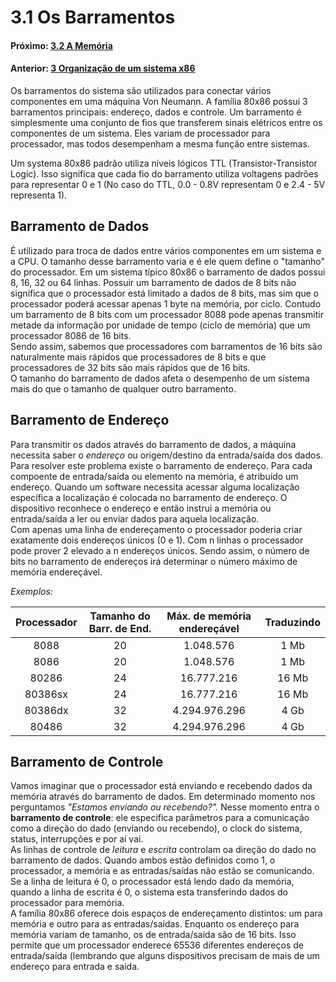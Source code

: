 
# 3.1 Os Barramentos


#### Próximo: [3.2 A Memória](./a_memoria.md)  
#### Anterior: [3 Organização de um sistema x86](./sistemax86.md)  

Os barramentos do sistema são utilizados para conectar vários componentes em uma máquina Von Neumann. A família 80x86 possui 3 barramentos principais: endereço, dados e controle. Um barramento é simplesmente uma conjunto de fios que transferem sinais elétricos entre os componentes de um sistema. Eles variam de processador para processador, mas todos desempenham a mesma função entre sistemas.  

Um systema 80x86 padrão utiliza níveis lógicos TTL (Transistor-Transistor Logic). Isso significa que cada fio do barramento utiliza voltagens padrões para representar 0 e 1 (No caso do TTL, 0.0 - 0.8V representam 0 e 2.4 - 5V representa 1).  

## Barramento de Dados  

É utilizado para troca de dados entre vários componentes em um sistema e a CPU. O tamanho desse barramento varia e é ele quem define o "tamanho" do processador. Em um sistema típico 80x86 o barramento de  dados possui 8, 16, 32 ou 64 linhas. Possuir um barramento de dados de 8 bits não significa que o processador está limitado a dados de 8 bits, mas sim que o processador poderá acessar apenas 1 byte na memória, por ciclo. Contudo um barramento de 8 bits com um processador 8088 pode apenas transmitir metade da informação por unidade de tempo (ciclo de memória) que um processador 8086 de 16 bits.  
Sendo assim, sabemos que processadores com barramentos de 16 bits são naturalmente mais rápidos que processadores de 8 bits e que processadores de 32 bits são mais rápidos que de  16 bits.  
O tamanho do barramento de dados afeta o desempenho de um sistema mais do que o tamanho de qualquer outro barramento.  

## Barramento de Endereço  

Para transmitir os dados através do barramento de dados, a máquina necessita saber o _endereço_ ou origem/destino da entrada/saída dos dados. Para resolver este problema existe o barramento de endereço. Para cada compoente de entrada/saída ou elemento na memória, é atribuído um endereço. Quando um software necessita acessar alguma localização específica a localização é colocada no barramento de endereço. O dispositivo reconhece o endereço e então instrui a memória ou entrada/saída a ler ou enviar dados para aquela localização.  
Com apenas uma linha de endereçamento o processador poderia criar exatamente dois endereços únicos (0 e 1). Com n linhas o processador pode prover 2 elevado a n endereços únicos. Sendo assim, o número de bits no barramento de endereços irá determinar o número máximo de memória endereçável.  

_Exemplos:_

|Processador|Tamanho do Barr. de End.|Máx. de memória endereçável|Traduzindo|
|:-:|:-:|:-:|:-:|
|8088|20|1.048.576|1 Mb|
|8086|20|1.048.576|1 Mb|
|80286|24|16.777.216|16 Mb|
|80386sx|24|16.777.216|16 Mb|
|80386dx|32|4.294.976.296|4 Gb|
|80486|32|4.294.976.296|4 Gb|  

## Barramento de Controle  

Vamos imaginar que o processador está enviando e recebendo dados da memória através do barramento de dados. Em determinado momento nos perguntamos _"Estamos enviando ou recebendo?"._ Nesse momento entra o **barramento de controle**: ele especifica parâmetros para a comunicação como a direção do dado (enviando ou recebendo), o clock do sistema, status, interrupções e por aí vai.  
As linhas de controle de _leitura_ e _escrita_ controlam oa direção do dado no barramento de dados. Quando ambos estão definidos como 1, o processador, a memória e as entradas/saídas não estão se comunicando. Se a linha de leitura é 0, o processador está lendo dado da memória, quando a linha de escrita é 0, o sistema esta transferindo dados do processador para memória.  
A família 80x86 oferece dois espaços de endereçamento distintos: um para memória e outro para as entradas/saídas. Enquanto os endereço para memória variam de tamanho, os de entrada/saída são de 16 bits. Isso permite que um processador enderece 65536 diferentes endereços de entrada/saída (lembrando que alguns dispositivos precisam de mais de um endereço para entrada e saída.